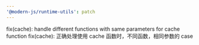 ```yaml
---
'@modern-js/runtime-utils': patch
---
```


fix(cache): handle different functions with same parameters for cache function
fix(cache): 正确处理使用 cache 函数时，不同函数，相同参数的 case
